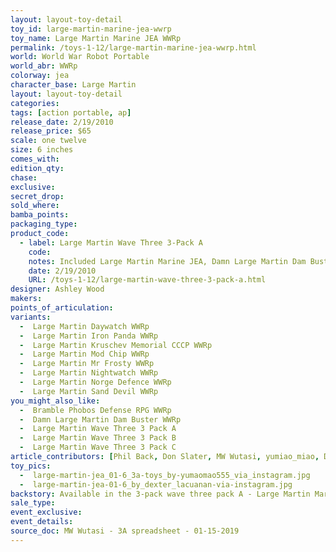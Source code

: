```yaml
---
layout: layout-toy-detail 
toy_id: large-martin-marine-jea-wwrp
toy_name: Large Martin Marine JEA WWRp
permalink: /toys-1-12/large-martin-marine-jea-wwrp.html
world: World War Robot Portable
world_abr: WWRp
colorway: jea
character_base: Large Martin
layout: layout-toy-detail
categories: 
tags: [action portable, ap] 
release_date: 2/19/2010
release_price: $65 
scale: one twelve
size: 6 inches
comes_with: 
edition_qty: 
chase: 
exclusive: 
secret_drop: 
sold_where: 
bamba_points: 
packaging_type: 
product_code:
  - label: Large Martin Wave Three 3-Pack A
    code:
    notes: Included Large Martin Marine JEA, Damn Large Martin Dam Buster, Bramble Phobos Defense RPG @ $130
    date: 2/19/2010
    URL: /toys-1-12/large-martin-wave-three-3-pack-a.html
designer: Ashley Wood
makers: 
points_of_articulation: 
variants: 
  -  Large Martin Daywatch WWRp
  -  Large Martin Iron Panda WWRp
  -  Large Martin Kruschev Memorial CCCP WWRp
  -  Large Martin Mod Chip WWRp
  -  Large Martin Mr Frosty WWRp
  -  Large Martin Nightwatch WWRp
  -  Large Martin Norge Defence WWRp
  -  Large Martin Sand Devil WWRp
you_might_also_like: 
  -  Bramble Phobos Defense RPG WWRp
  -  Damn Large Martin Dam Buster WWRp
  -  Large Martin Wave Three 3 Pack A
  -  Large Martin Wave Three 3 Pack B
  -  Large Martin Wave Three 3 Pack C
article_contributors: [Phil Back, Don Slater, MW Wutasi, yumiao_miao, Dexter Lacuanan]
toy_pics: 
  -  large-martin-jea_01-6_3a-toys_by-yumaomao555_via_instagram.jpg
  -  large-martin-jea-01-6_by_dexter_lacuanan-via-instagram.jpg
backstory: Available in the 3-pack wave three pack A - Large Martin Marine JEA, Damn Large Martin Dam Buster, Bramble Phobos Defense RPG
sale_type: 
event_exclusive: 
event_details: 
source_doc: MW Wutasi - 3A spreadsheet - 01-15-2019
---
```

 